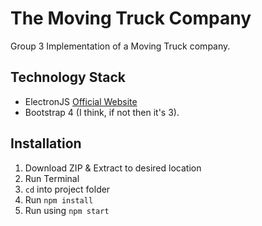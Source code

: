 # The Moving Truck Company

Group 3 Implementation of a Moving Truck company.

## Technology Stack
- ElectronJS [Official Website](http://www.electronjs.org/)
- Bootstrap 4 (I think, if not then it's 3). 

## Installation

1. Download ZIP & Extract to desired location 
2. Run Terminal
3. `cd` into project folder
4. Run `npm install`
5. Run using `npm start`
